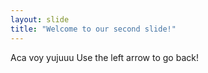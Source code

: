 ```yaml
---
layout: slide
title: "Welcome to our second slide!"
---
```

Aca voy yujuuu
Use the left arrow to go back!
